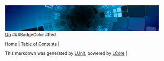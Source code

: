 ![](../Content/LCore-banner-small.png "")
[Up](BadgeColor.md)
###BadgeColor
#Red

[Home](../../README.md) | [Table of Contents](../../TableOfContents.md) | 


This markdown was generated by [LUnit](https://github.com/CodeSingularity/LUnit), powered by [LCore](https://github.com/CodeSingularity/LCore) | 

